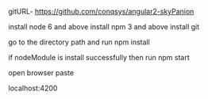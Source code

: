 gitURL- https://github.com/conqsys/angular2-skyPanion

install node 6 and above
install npm 3 and above
install git


go to the directory path and run npm install

if nodeModule is install successfully then 
run npm start


open browser paste

localhost:4200


